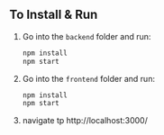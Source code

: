 ## To Install & Run

1. Go into the `backend` folder and run:
    ```bash
    npm install
    npm start
    ```

2. Go into the `frontend` folder and run:
    ```bash
    npm install
    npm start
    ```

3. navigate tp http://localhost:3000/